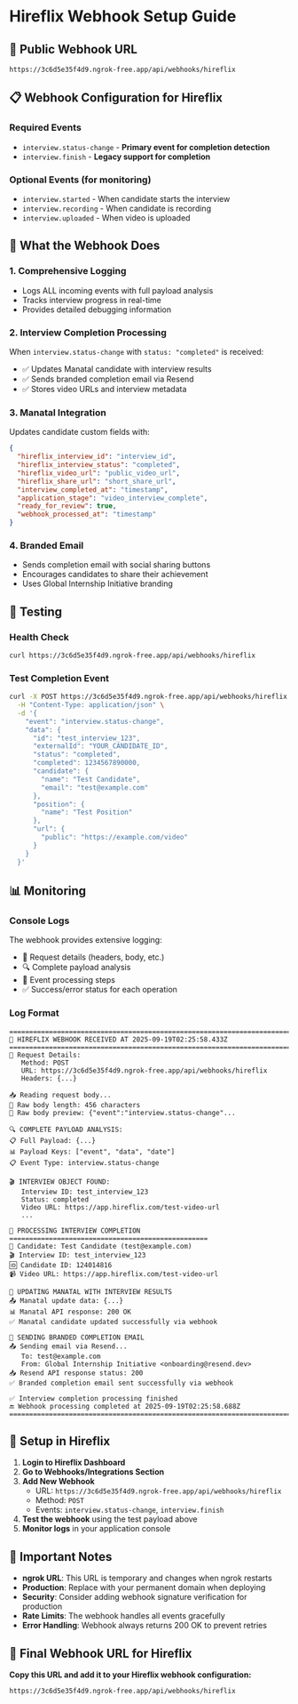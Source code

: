 # Hireflix Webhook Setup Guide

## 🔗 Public Webhook URL
```
https://3c6d5e35f4d9.ngrok-free.app/api/webhooks/hireflix
```

## 📋 Webhook Configuration for Hireflix

### Required Events
- `interview.status-change` - **Primary event for completion detection**
- `interview.finish` - **Legacy support for completion**

### Optional Events (for monitoring)
- `interview.started` - When candidate starts the interview
- `interview.recording` - When candidate is recording
- `interview.uploaded` - When video is uploaded

## 🎯 What the Webhook Does

### 1. **Comprehensive Logging**
- Logs ALL incoming events with full payload analysis
- Tracks interview progress in real-time
- Provides detailed debugging information

### 2. **Interview Completion Processing**
When `interview.status-change` with `status: "completed"` is received:
- ✅ Updates Manatal candidate with interview results
- ✅ Sends branded completion email via Resend
- ✅ Stores video URLs and interview metadata

### 3. **Manatal Integration**
Updates candidate custom fields with:
```json
{
  "hireflix_interview_id": "interview_id",
  "hireflix_interview_status": "completed",
  "hireflix_video_url": "public_video_url",
  "hireflix_share_url": "short_share_url",
  "interview_completed_at": "timestamp",
  "application_stage": "video_interview_complete",
  "ready_for_review": true,
  "webhook_processed_at": "timestamp"
}
```

### 4. **Branded Email**
- Sends completion email with social sharing buttons
- Encourages candidates to share their achievement
- Uses Global Internship Initiative branding

## 🧪 Testing

### Health Check
```bash
curl https://3c6d5e35f4d9.ngrok-free.app/api/webhooks/hireflix
```

### Test Completion Event
```bash
curl -X POST https://3c6d5e35f4d9.ngrok-free.app/api/webhooks/hireflix \
  -H "Content-Type: application/json" \
  -d '{
    "event": "interview.status-change",
    "data": {
      "id": "test_interview_123",
      "externalId": "YOUR_CANDIDATE_ID",
      "status": "completed",
      "completed": 1234567890000,
      "candidate": {
        "name": "Test Candidate",
        "email": "test@example.com"
      },
      "position": {
        "name": "Test Position"
      },
      "url": {
        "public": "https://example.com/video"
      }
    }
  }'
```

## 📊 Monitoring

### Console Logs
The webhook provides extensive logging:
- 📡 Request details (headers, body, etc.)
- 🔍 Complete payload analysis
- 📝 Event processing steps
- ✅ Success/error status for each operation

### Log Format
```
================================================================================
🔔 HIREFLIX WEBHOOK RECEIVED AT 2025-09-19T02:25:58.433Z
================================================================================
📡 Request Details:
   Method: POST
   URL: https://3c6d5e35f4d9.ngrok-free.app/api/webhooks/hireflix
   Headers: {...}

📥 Reading request body...
📄 Raw body length: 456 characters
📄 Raw body preview: {"event":"interview.status-change"...

🔍 COMPLETE PAYLOAD ANALYSIS:
📋 Full Payload: {...}
📊 Payload Keys: ["event", "data", "date"]
📋 Event Type: interview.status-change

🎬 INTERVIEW OBJECT FOUND:
   Interview ID: test_interview_123
   Status: completed
   Video URL: https://app.hireflix.com/test-video-url
   ...

🔄 PROCESSING INTERVIEW COMPLETION
==================================================
👤 Candidate: Test Candidate (test@example.com)
🎬 Interview ID: test_interview_123
🆔 Candidate ID: 124014816
📹 Video URL: https://app.hireflix.com/test-video-url

📝 UPDATING MANATAL WITH INTERVIEW RESULTS
📤 Manatal update data: {...}
📊 Manatal API response: 200 OK
✅ Manatal candidate updated successfully via webhook

📧 SENDING BRANDED COMPLETION EMAIL
📤 Sending email via Resend...
   To: test@example.com
   From: Global Internship Initiative <onboarding@resend.dev>
📥 Resend API response status: 200
✅ Branded completion email sent successfully via webhook

✅ Interview completion processing finished
🔚 Webhook processing completed at 2025-09-19T02:25:58.688Z
================================================================================
```

## 🔧 Setup in Hireflix

1. **Login to Hireflix Dashboard**
2. **Go to Webhooks/Integrations Section**
3. **Add New Webhook**
   - URL: `https://3c6d5e35f4d9.ngrok-free.app/api/webhooks/hireflix`
   - Method: `POST`
   - Events: `interview.status-change`, `interview.finish`
4. **Test the webhook** using the test payload above
5. **Monitor logs** in your application console

## 🚨 Important Notes

- **ngrok URL**: This URL is temporary and changes when ngrok restarts
- **Production**: Replace with your permanent domain when deploying
- **Security**: Consider adding webhook signature verification for production
- **Rate Limits**: The webhook handles all events gracefully
- **Error Handling**: Webhook always returns 200 OK to prevent retries

## 🎯 Final Webhook URL for Hireflix

**Copy this URL and add it to your Hireflix webhook configuration:**

```
https://3c6d5e35f4d9.ngrok-free.app/api/webhooks/hireflix
```
